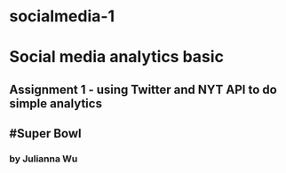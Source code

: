 # socialmedia-1

# Social media analytics basic

## Assignment 1 - using Twitter and NYT API to do simple analytics

## #Super Bowl 

### by Julianna Wu